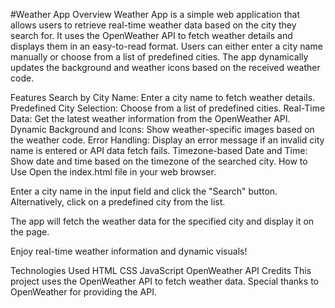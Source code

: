 #Weather App
Overview
Weather App is a simple web application that allows users to retrieve real-time weather data based on the city they search for. It uses the OpenWeather API to fetch weather details and displays them in an easy-to-read format. Users can either enter a city name manually or choose from a list of predefined cities. The app dynamically updates the background and weather icons based on the received weather code.

Features
Search by City Name: Enter a city name to fetch weather details.
Predefined City Selection: Choose from a list of predefined cities.
Real-Time Data: Get the latest weather information from the OpenWeather API.
Dynamic Background and Icons: Show weather-specific images based on the weather code.
Error Handling: Display an error message if an invalid city name is entered or API data fetch fails.
Timezone-based Date and Time: Show date and time based on the timezone of the searched city.
How to Use
Open the index.html file in your web browser.

Enter a city name in the input field and click the "Search" button. Alternatively, click on a predefined city from the list.

The app will fetch the weather data for the specified city and display it on the page.

Enjoy real-time weather information and dynamic visuals!

Technologies Used
HTML
CSS
JavaScript
OpenWeather API
Credits
This project uses the OpenWeather API to fetch weather data. Special thanks to OpenWeather for providing the API.
